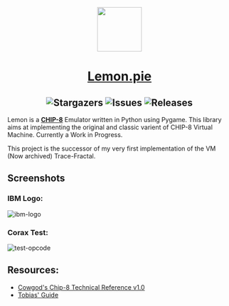 <p align="center"> <img src="./docs/img/lemon.png" height=100> </p>

<h1 align="center"> <a href="https://mooncell07.github.io/lemon/">Lemon.pie</a> </h1>
<h2 align="center">
<img alt="Stargazers" src="https://img.shields.io/github/stars/mooncell07/lemon?style=for-the-badge&logo=starship&color=C9CBFF&logoColor=D9E0EE&labelColor=302D41">
<img alt="Issues" src="https://img.shields.io/github/issues/mooncell07/lemon?style=for-the-badge&logo=gitbook&color=B5E8E0&logoColor=D9E0EE&labelColor=302D41">
<img alt="Releases" src="https://img.shields.io/github/license/mooncell07/lemon?style=for-the-badge&logo=github&color=F2CDCD&logoColor=D9E0EE&labelColor=302D41"/>
</h2>

Lemon is a **[CHIP-8](https://en.wikipedia.org/wiki/CHIP-8)** Emulator written in Python using Pygame.
This library aims at implementing the original and classic varient of CHIP-8 Virtual Machine. Currently a Work in Progress.

This project is the successor of my very first implementation of the VM (Now archived) Trace-Fractal.

## Screenshots

### IBM Logo:
![ibm-logo](./docs/img/2-ibm-logo.png)

### Corax Test:
![test-opcode](./docs/img/3-corax%2B.png)


## Resources:
- [Cowgod's Chip-8 Technical Reference v1.0](http://devernay.free.fr/hacks/chip8/C8TECH10.HTM)
- [Tobias' Guide](https://tobiasvl.github.io/blog/write-a-chip-8-emulator/)
